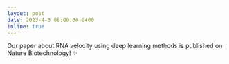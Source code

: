 ```yaml
---
layout: post
date: 2023-4-3 08:00:00-0400
inline: true
---
```


Our paper about RNA velocity using deep learning methods is published on Nature Biotechnology! :sparkles: 
